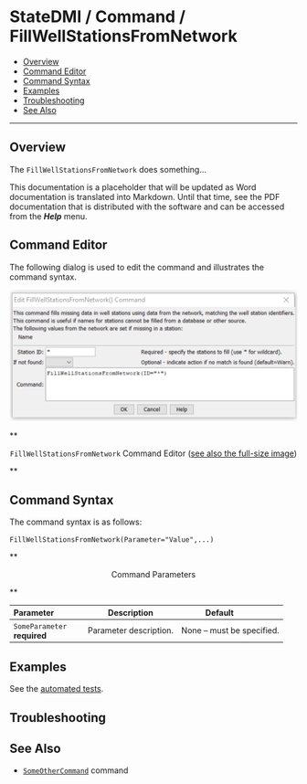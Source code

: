 # StateDMI / Command / FillWellStationsFromNetwork #

* [Overview](#overview)
* [Command Editor](#command-editor)
* [Command Syntax](#command-syntax)
* [Examples](#examples)
* [Troubleshooting](#troubleshooting)
* [See Also](#see-also)

-------------------------

## Overview ##

The `FillWellStationsFromNetwork` does something...

This documentation is a placeholder that will be updated as Word documentation is translated into Markdown.
Until that time, see the PDF documentation that is distributed with the software and can be accessed
from the ***Help*** menu.

## Command Editor ##

The following dialog is used to edit the command and illustrates the command syntax.

![FillWellStationsFromNetwork](FillWellStationsFromNetwork.png)

**<p style="text-align: center;">
`FillWellStationsFromNetwork` Command Editor (<a href="../FillWellStationsFromNetwork.png">see also the full-size image</a>)
</p>**

## Command Syntax ##

The command syntax is as follows:

```text
FillWellStationsFromNetwork(Parameter="Value",...)
```
**<p style="text-align: center;">
Command Parameters
</p>**

| **Parameter**&nbsp;&nbsp;&nbsp;&nbsp;&nbsp;&nbsp;&nbsp;&nbsp;&nbsp;&nbsp;&nbsp;&nbsp; | **Description** | **Default**&nbsp;&nbsp;&nbsp;&nbsp;&nbsp;&nbsp;&nbsp;&nbsp;&nbsp;&nbsp; |
| --------------|-----------------|----------------- |
|`SomeParameter`<br>**required**|Parameter description.|None – must be specified.|

## Examples ##

See the [automated tests](https://github.com/OpenWaterFoundation/cdss-app-statedmi-main/tree/master/test/regression/commands/FillWellStationsFromNetwork).

## Troubleshooting ##

## See Also ##

* [`SomeOtherCommand`](../SomeOtherCommand/SomeOtherCommand) command
